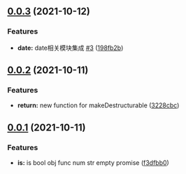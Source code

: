 ## [0.0.3](https://github.com/xizher/nhz-utils/compare/v0.0.2...v0.0.3) (2021-10-12)


### Features

* **date:** date相关模块集成 [#3](https://github.com/xizher/nhz-utils/issues/3) ([198fb2b](https://github.com/xizher/nhz-utils/commit/198fb2be8b930ecbd2923253e6c23225ef4af891))



## [0.0.2](https://github.com/xizher/nhz-utils/compare/v0.0.1...v0.0.2) (2021-10-11)


### Features

* **return:** new function for makeDestructurable ([3228cbc](https://github.com/xizher/nhz-utils/commit/3228cbc0364bfd92a76110f1afde7a4103ecd922))



## [0.0.1](https://github.com/xizher/nhz-utils/compare/f3dfbb011222c7ca338207b02f45f601f8ec849e...v0.0.1) (2021-10-11)


### Features

* **is:** is bool obj func num str empty promise ([f3dfbb0](https://github.com/xizher/nhz-utils/commit/f3dfbb011222c7ca338207b02f45f601f8ec849e))



